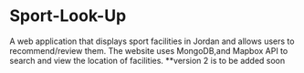 # Sport-Look-Up
A web application that displays sport facilities in Jordan and allows users to recommend/review them. The website uses MongoDB,and Mapbox API to search and view the location of facilities.
**version 2 is to be added soon
